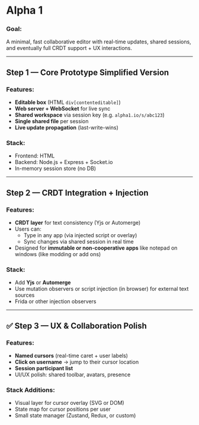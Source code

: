# Alpha 1
### Goal:
A minimal, fast collaborative editor with real-time updates, shared sessions, and eventually full CRDT support + UX interactions.

---
## Step 1 — Core Prototype Simplified Version
### Features:
- **Editable box** (HTML `div[contenteditable]`)
- **Web server + WebSocket** for live sync
- **Shared workspace** via session key (e.g. `alpha1.io/s/abc123`)
- **Single shared file** per session
- **Live update propagation** (last-write-wins)
### Stack:
- Frontend: HTML
- Backend: Node.js + Express + Socket.io
- In-memory session store (no DB)
---
## Step 2 — CRDT Integration + Injection
### Features:
- **CRDT layer** for text consistency (Yjs or Automerge)
- Users can:
    - Type in any app (via injected script or overlay)
    - Sync changes via shared session in real time
- Designed for **immutable or non-cooperative apps** like notepad on windows (like modding or add ons)
### Stack:
- Add **Yjs** or **Automerge**
- Use mutation observers or script injection (in browser) for external text sources
- Frida or other injection observers
---
## ✅ Step 3 — UX & Collaboration Polish

### Features:
- **Named cursors** (real-time caret + user labels)
- **Click on username** → jump to their cursor location
- **Session participant list**
- UI/UX polish: shared toolbar, avatars, presence
### Stack Additions:
- Visual layer for cursor overlay (SVG or DOM)
- State map for cursor positions per user
- Small state manager (Zustand, Redux, or custom)
